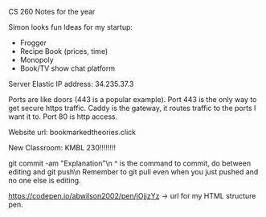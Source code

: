 CS 260 Notes for the year

Simon looks fun
Ideas for my startup:
 - Frogger
 - Recipe Book (prices, time)
 - Monopoly
 - Book/TV show chat platform

Server Elastic IP address: 34.235.37.3

Ports are like doors (443 is a popular example).
Port 443 is the only way to get secure https traffic.
Caddy is the gateway, it routes traffic to the ports I want it to.
Port 80 is http access.

Website url: bookmarkedtheories.click

New Classroom: KMBL 230!!!!!!!!

git commit -am "Explanation"\n
^ is the command to commit, do between editing and git push\n
Remember to git pull even when you just pushed and no one else is editing.

https://codepen.io/abwilson2002/pen/jOjjzYz -> url for my HTML structure pen.
